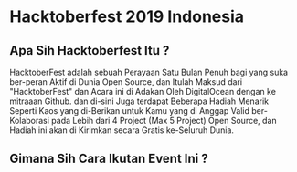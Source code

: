 # Hacktoberfest 2019 Indonesia
## Apa Sih Hacktoberfest Itu ?

HacktoberFest adalah sebuah Perayaan Satu Bulan Penuh bagi yang suka ber-peran Aktif di Dunia Open Source, dan Itulah Maksud dari "HacktoberFest" dan Acara ini di Adakan Oleh DigitalOcean dengan ke mitraaan Github. dan di-sini Juga terdapat Beberapa Hadiah Menarik Seperti Kaos yang di-Berikan untuk Kamu yang di Anggap Valid ber-Kolaborasi pada Lebih dari 4 Project (Max 5 Project) Open Source, dan Hadiah ini akan di Kirimkan secara Gratis ke-Seluruh Dunia.

## Gimana Sih Cara Ikutan Event Ini ?
